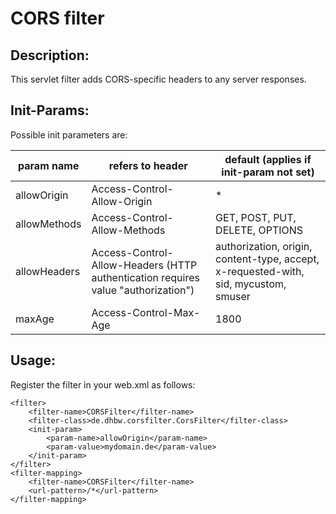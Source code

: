 CORS filter
=

Description:
-
This servlet filter adds CORS-specific headers to any server responses.

Init-Params:
-
Possible init parameters are:

| param name | refers to header | default (applies if init-param not set) |
| ------------- |-----------    | ----- |
| allowOrigin | Access-Control-Allow-Origin | * |
| allowMethods | Access-Control-Allow-Methods | GET, POST, PUT, DELETE, OPTIONS |
| allowHeaders | Access-Control-Allow-Headers (HTTP authentication requires value "authorization") | authorization, origin, content-type, accept, x-requested-with, sid, mycustom, smuser |
| maxAge | Access-Control-Max-Age | 1800 |



Usage:
-
Register the filter in your web.xml as follows:

```
<filter>
	<filter-name>CORSFilter</filter-name>
	<filter-class>de.dhbw.corsfilter.CorsFilter</filter-class>
	<init-param>
		<param-name>allowOrigin</param-name>
		<param-value>mydomain.de</param-value>
	</init-param>
</filter>
<filter-mapping>
	<filter-name>CORSFilter</filter-name>
	<url-pattern>/*</url-pattern>
</filter-mapping>
```